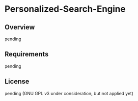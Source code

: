 # Personalized-Search-Engine
## Overview
pending

## Requirements
pending

## License
pending
(GNU GPL v3 under consideration, but not applied yet)